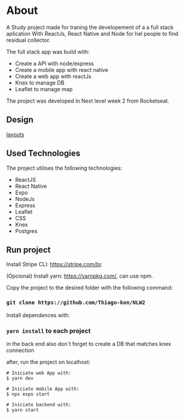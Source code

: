 # About

A Study project made for traning the developement of a  a full stack aplication With ReactJs, React Native and Node for hel people to find residual collector.

The full stack app was build with:
<ul>
  <li>Create a API with node/express</li>
  <li>Create a mobile app with react native</li> 
  <li>Create a web app with reactJs</li>
  <li>Knex to manage DB</li>
  <li>Leaflet to manage map</li>
</ul>

The project was developed in Next level week 2 from Rocketseat.

## Design
<a href="https://www.figma.com/file/9TlOcj6l7D05fZhU12xWT3/Ecoleta-(Booster)?node-id=0%3A1">layouts</a>

## Used Technologies
The project utilises the following technologies:
<ul>
  <li>ReactJS</li>
  <li>React Native</li>
  <li>Expo</li>
  <li>NodeJs</li>
  <li>Express</li>
  <li>Leaflet</li>
  <li>CSS</li>
  <li>Knex</li>
  <li>Postgres</li>
</ul>

## Run project
Install  Stripe CLI: https://stripe.com/br.

(Opcional) Install yarn: https://yarnpkg.com/, can use npm.

Copy the project to the desired folder with the following command:

### `git clone https://github.com/Thiago-kon/NLW2`
Install dependences with:

### `yarn install` to each project

in the back end also don`t forget to create a DB that matches knex connection

after, run the project on localhost:

```
# Iniciate web App with:
$ yarn dev

# Iniciate mobile App with:
$ npx expo start

# Iniciate backend with: 
$ yarn start
```
